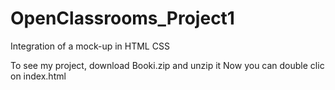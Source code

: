 # OpenClassrooms_Project1
Integration of a mock-up in HTML CSS

To see my project, download Booki.zip and unzip it
Now you can double clic on index.html
